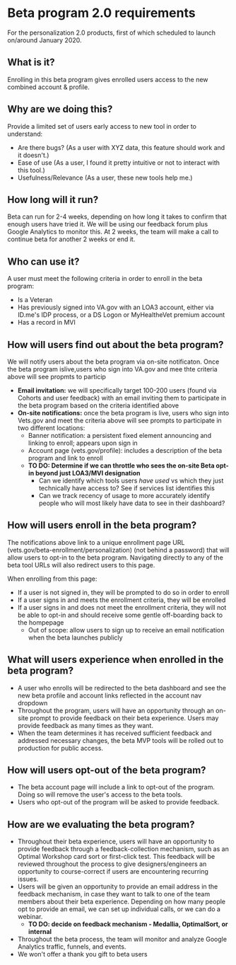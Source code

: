# Beta program 2.0 requirements

For the personalization 2.0 products, first of which scheduled to launch on/around January 2020.

## What is it?

Enrolling in this beta program gives enrolled users access to the new combined account & profile.

## Why are we doing this?

Provide a limited set of users early access to new tool in order to understand:
- Are there bugs? (As a user with XYZ data, this feature should work and it doesn't.)
- Ease of use (As a user, I found it pretty intuitive or not to interact with this tool.)
- Usefulness/Relevance (As a user, these new tools help me.)

## How long will it run?

Beta can run for 2-4 weeks, depending on how long it takes to confirm that enough users have tried it. We will be using our feedback forum plus Google Analytics to monitor this. At 2 weeks, the team will make a call to continue beta for another 2 weeks or end it. 

## Who can use it?

A user must meet the following criteria in order to enroll in the beta program:
- Is a Veteran
- Has previously signed into VA.gov with an LOA3 account, either via ID.me's IDP process, or a DS Logon or MyHealtheVet premium account
- Has a record in MVI

## How will users find out about the beta program?

We will notify users about the beta program via on-site notificaton.  Once the beta program islive,users who sign into VA.gov and mee thte criteria above will see propmts to particip
- **Email invitation:** we will specifically target 100-200 users (found via Cohorts and user feedback) with an email inviting them to participate in the beta program based on the criteria identified above
- **On-site notifications:** once the beta program is live, users who sign into Vets.gov and meet the criteria above will see prompts to participate in two different locations:
  - Banner notification: a persistent fixed element announcing and linking to enroll; appears upon sign in
  - Account page (vets.gov/profile): includes a description of the beta program and link to enroll
  - **TO DO: Determine if we can throttle who sees the on-site Beta opt-in beyond just LOA3/MVI designation**
    - Can we identify which tools users _have used_ vs which they just technically have access to? See if services list identifies this
    - Can we track recency of usage to more accurately identify people who will most likely have data to see in their dashboard?

## How will users enroll in the beta program?

The notifications above link to a unique enrollment page URL (vets.gov/beta-enrollment/personalization) (not behind a password) that will allow users to opt-in to the beta program. Navigating directly to any of the beta tool URLs will also redirect users to this page.

When enrolling from this page:
- If a user is not signed in, they will be prompted to do so in order to enroll
- If a user signs in and meets the enrollment criteria, they will be enrolled
- If a user signs in and does not meet the enrollment criteria, they will not be able to opt-in and should receive some gentle off-boarding back to the hompepage
  - Out of scope: allow users to sign up to receive an email notification when the beta launches publicly

## What will users experience when enrolled in the beta program?

- A user who enrolls will be redirected to the beta dashboard and see the new beta profile and account links reflected in the account nav dropdown
- Throughout the program, users will have an opportunity through an on-site prompt to provide feedback on their beta experience. Users may provide feedback as many times as they want. 
- When the team determines it has received sufficient feedback and addressed necessary changes, the beta MVP tools will be rolled out to production for public access. 

## How will users opt-out of the beta program?

- The beta account page will include a link to opt-out of the program. Doing so will remove the user's access to the beta tools.
- Users who opt-out of the program will be asked to provide feedback.

## How are we evaluating the beta program? 

- Throughout their beta experience, users will have an opportunity to provide feedback through a feedback-collection mechanism, such as an Optimal Workshop card sort or first-click test. This feedback will be reviewed throughout the process to give designers/engineers an opportunity to course-correct if users are encountering recurring issues. 
- Users will be given an opportunity to provide an email address in the feedback mechanism, in case they want to talk to one of the team members about their beta experience. Depending on how many people opt to provide an email, we can set up individual calls, or we can do a webinar. 
  - **TO DO: decide on feedback mechanism - Medallia, OptimalSort, or internal**
- Throughout the beta process, the team will monitor and analyze Google Analytics traffic, funnels, and events. 
- We won't offer a thank you gift to beta users
